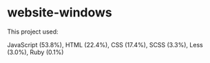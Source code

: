 # website-windows
This project used:

JavaScript (53.8%),
HTML (22.4%),
CSS (17.4%),
SCSS (3.3%),
Less (3.0%),
Ruby (0.1%)
